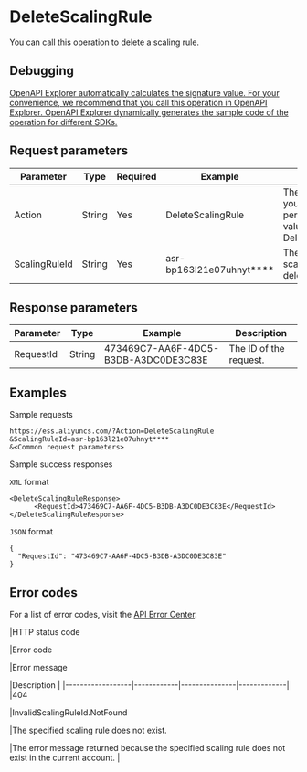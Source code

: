 # DeleteScalingRule

You can call this operation to delete a scaling rule.

## Debugging

[OpenAPI Explorer automatically calculates the signature value. For your convenience, we recommend that you call this operation in OpenAPI Explorer. OpenAPI Explorer dynamically generates the sample code of the operation for different SDKs.](https://api.aliyun.com/#product=Ess&api=DeleteScalingRule&type=RPC&version=2014-08-28)

## Request parameters

|Parameter|Type|Required|Example|Description|
|---------|----|--------|-------|-----------|
|Action|String|Yes|DeleteScalingRule|The operation that you want to perform. Set the value to DeleteScalingRule. |
|ScalingRuleId|String|Yes|asr-bp163l21e07uhnyt\*\*\*\*|The ID of the scaling rule to be deleted. |

## Response parameters

|Parameter|Type|Example|Description|
|---------|----|-------|-----------|
|RequestId|String|473469C7-AA6F-4DC5-B3DB-A3DC0DE3C83E|The ID of the request. |

## Examples

Sample requests

```
https://ess.aliyuncs.com/?Action=DeleteScalingRule
&ScalingRuleId=asr-bp163l21e07uhnyt****
&<Common request parameters>
```

Sample success responses

`XML` format

```
<DeleteScalingRuleResponse>
      <RequestId>473469C7-AA6F-4DC5-B3DB-A3DC0DE3C83E</RequestId>
</DeleteScalingRuleResponse>
```

`JSON` format

```
{
  "RequestId": "473469C7-AA6F-4DC5-B3DB-A3DC0DE3C83E"
}
```

## Error codes

For a list of error codes, visit the [API Error Center](https://error-center.alibabacloud.com/status/product/Ess).

|HTTP status code

|Error code

|Error message

|Description |
|------------------|------------|---------------|-------------|
|404

|InvalidScalingRuleId.NotFound

|The specified scaling rule does not exist.

|The error message returned because the specified scaling rule does not exist in the current account. |

